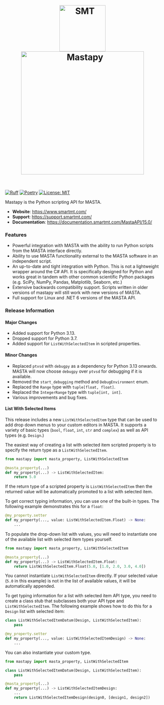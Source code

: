 <h1 align="center">
<img src="https://documentation.smartmt.com/MastaAPI/15.0/images/smt_logo.png" width="150" alt="SMT"><br>
<img src="https://documentation.smartmt.com/MastaAPI/15.0/images/MASTA_15_logo.png" width="400" alt="Mastapy">
</h1><br>

[![Ruff](https://img.shields.io/endpoint?url=https://raw.githubusercontent.com/astral-sh/ruff/main/assets/badge/v2.json)](https://github.com/astral-sh/ruff) [![Poetry](https://img.shields.io/endpoint?url=https://python-poetry.org/badge/v0.json)](https://python-poetry.org/) [![License: MIT](https://img.shields.io/badge/License-MIT-yellow.svg)](https://opensource.org/licenses/MIT)

Mastapy is the Python scripting API for MASTA.

- **Website**: https://www.smartmt.com/
- **Support**: https://support.smartmt.com/
- **Documentation**: https://documentation.smartmt.com/MastaAPI/15.0/


### Features

- Powerful integration with MASTA with the ability to run Python scripts from the MASTA interface directly.
- Ability to use MASTA functionality external to the MASTA software in an independent script.
- An up-to-date and tight integration with Python. This is not a lightweight wrapper around the C# API. It is specifically designed for Python and works great in tandem with other common scientific Python packages (e.g. SciPy, NumPy, Pandas, Matplotlib, Seaborn, etc.)
- Extensive backwards compatibility support. Scripts written in older versions of mastapy will still work with new versions of MASTA.
- Full support for Linux and .NET 6 versions of the MASTA API.

### Release Information

#### Major Changes

- Added support for Python 3.13.
- Dropped support for Python 3.7.
- Added support for `ListWithSelectedItem` in scripted properties.

#### Minor Changes

- Replaced `ptvsd` with `debugpy` as a dependency for Python 3.13 onwards. MASTA will now choose `debugpy` over `ptvsd` for debugging if it is available.
- Removed the `start_debugging` method and `DebugEnvironment` enum.
- Replaced the `Range` type with `tuple[float, float]`.
- Replaced the `IntegerRange` type with `tuple[int, int]`.
- Various improvements and bug fixes.

#### List With Selected Items

This release includes a new `ListWithSelectedItem` type that can be used to add drop down menus to your custom editors in MASTA. It supports a variety of basic types (`bool`, `float`, `int`, `str` and `complex`) as well as API types (e.g. `Design`.)

The easiest way of creating a list with selected item scripted property is to specify the return type as a `ListWithSelectedItem`.

```python
from mastapy import masta_property, ListWithSelectedItem

@masta_property(...)
def my_property(...) -> ListWithSelectedItem:
    return 5.0
```

If the return type of a scripted property is `ListWithSelectedItem` then the returned value will be automatically promoted to a list with selected item.

To get correct typing information, you can use one of the built-in types. The following example demonstrates this for a `float`:

```python
@my_property.setter
def my_property(..., value: ListWithSelectedItem.Float) -> None:
    ...
```

To populate the drop-down list with values, you will need to instantiate one of the available list with selected item types yourself.

```python
from mastapy import masta_property, ListWithSelectedItem

@masta_property(...)
def my_property(...) -> ListWithSelectedItem.Float:
    return ListWithSelectedItem.Float(5.0, [1.0, 2.0, 3.0, 4.0])
```

You cannot instantiate `ListWithSelectedItem` directly. If your selected value (`5.0` in this example) is not in the list of available values, it will be automatically appended.

To get typing information for a list with selected item API type, you need to create a class stub that subclasses both your API type and `ListWithSelectedItem`. The following example shows how to do this for a `Design` list with selected item:

```python
class ListWithSelectedItemDatum(Design, ListWithSelectedItem):
    pass

@my_property.setter
def my_property(..., value: ListWithSelectedItemDesign) -> None:
    ...
```

You can also instantiate your custom type.

```python
from mastapy import masta_property, ListWithSelectedItem

class ListWithSelectedItemDatum(Design, ListWithSelectedItem):
    pass

@masta_property(...)
def my_property(...) -> ListWithSelectedItemDesign:
    ...
    return ListWithSelectedItemDesign(design0, [design1, design2])
```